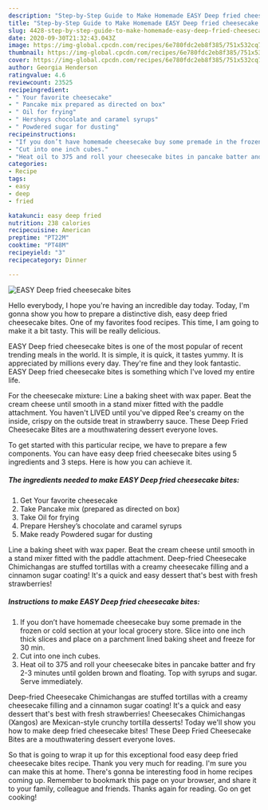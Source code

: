 ```yaml
---
description: "Step-by-Step Guide to Make Homemade EASY Deep fried cheesecake bites"
title: "Step-by-Step Guide to Make Homemade EASY Deep fried cheesecake bites"
slug: 4428-step-by-step-guide-to-make-homemade-easy-deep-fried-cheesecake-bites
date: 2020-09-30T21:32:43.043Z
image: https://img-global.cpcdn.com/recipes/6e780fdc2eb8f385/751x532cq70/easy-deep-fried-cheesecake-bites-recipe-main-photo.jpg
thumbnail: https://img-global.cpcdn.com/recipes/6e780fdc2eb8f385/751x532cq70/easy-deep-fried-cheesecake-bites-recipe-main-photo.jpg
cover: https://img-global.cpcdn.com/recipes/6e780fdc2eb8f385/751x532cq70/easy-deep-fried-cheesecake-bites-recipe-main-photo.jpg
author: Georgia Henderson
ratingvalue: 4.6
reviewcount: 23525
recipeingredient:
- " Your favorite cheesecake"
- " Pancake mix prepared as directed on box"
- " Oil for frying"
- " Hersheys chocolate and caramel syrups"
- " Powdered sugar for dusting"
recipeinstructions:
- "If you don’t have homemade cheesecake buy some premade in the frozen or cold section at your local grocery store. Slice into one inch thick slices and place on a parchment lined baking sheet and freeze for 30 min."
- "Cut into one inch cubes."
- "Heat oil to 375 and roll your cheesecake bites in pancake batter and fry 2-3 minutes until golden brown and floating. Top with syrups and sugar. Serve immediately."
categories:
- Recipe
tags:
- easy
- deep
- fried

katakunci: easy deep fried 
nutrition: 238 calories
recipecuisine: American
preptime: "PT22M"
cooktime: "PT48M"
recipeyield: "3"
recipecategory: Dinner

---
```



![EASY Deep fried cheesecake bites](https://img-global.cpcdn.com/recipes/6e780fdc2eb8f385/751x532cq70/easy-deep-fried-cheesecake-bites-recipe-main-photo.jpg)

Hello everybody, I hope you're having an incredible day today. Today, I'm gonna show you how to prepare a distinctive dish, easy deep fried cheesecake bites. One of my favorites food recipes. This time, I am going to make it a bit tasty. This will be really delicious.

EASY Deep fried cheesecake bites is one of the most popular of recent trending meals in the world. It is simple, it is quick, it tastes yummy. It is appreciated by millions every day. They're fine and they look fantastic. EASY Deep fried cheesecake bites is something which I've loved my entire life.

For the cheesecake mixture: Line a baking sheet with wax paper. Beat the cream cheese until smooth in a stand mixer fitted with the paddle attachment. You haven&#39;t LIVED until you&#39;ve dipped Ree&#39;s creamy on the inside, crispy on the outside treat in strawberry sauce. These Deep Fried Cheesecake Bites are a mouthwatering dessert everyone loves.


To get started with this particular recipe, we have to prepare a few components. You can have easy deep fried cheesecake bites using 5 ingredients and 3 steps. Here is how you can achieve it.

<!--inarticleads1-->

##### The ingredients needed to make EASY Deep fried cheesecake bites:

1. Get  Your favorite cheesecake
1. Take  Pancake mix (prepared as directed on box)
1. Take  Oil for frying
1. Prepare  Hershey’s chocolate and caramel syrups
1. Make ready  Powdered sugar for dusting


Line a baking sheet with wax paper. Beat the cream cheese until smooth in a stand mixer fitted with the paddle attachment. Deep-fried Cheesecake Chimichangas are stuffed tortillas with a creamy cheesecake filling and a cinnamon sugar coating! It&#39;s a quick and easy dessert that&#39;s best with fresh strawberries! 

<!--inarticleads2-->

##### Instructions to make EASY Deep fried cheesecake bites:

1. If you don’t have homemade cheesecake buy some premade in the frozen or cold section at your local grocery store. Slice into one inch thick slices and place on a parchment lined baking sheet and freeze for 30 min.
1. Cut into one inch cubes.
1. Heat oil to 375 and roll your cheesecake bites in pancake batter and fry 2-3 minutes until golden brown and floating. Top with syrups and sugar. Serve immediately.


Deep-fried Cheesecake Chimichangas are stuffed tortillas with a creamy cheesecake filling and a cinnamon sugar coating! It&#39;s a quick and easy dessert that&#39;s best with fresh strawberries! Cheesecakes Chimichangas (Xangos) are Mexican-style crunchy tortilla desserts! Today we&#39;ll show you how to make deep fried cheesecake bites! These Deep Fried Cheesecake Bites are a mouthwatering dessert everyone loves. 

So that is going to wrap it up for this exceptional food easy deep fried cheesecake bites recipe. Thank you very much for reading. I'm sure you can make this at home. There's gonna be interesting food in home recipes coming up. Remember to bookmark this page on your browser, and share it to your family, colleague and friends. Thanks again for reading. Go on get cooking!
